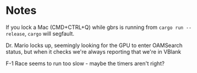 # Notes

If you lock a Mac (CMD+CTRL+Q) while gbrs is running from `cargo run --release`,
`cargo` will segfault.

Dr. Mario locks up, seemingly looking for the GPU to enter OAMSearch status,
but when it checks we're always reporting that we're in VBlank

F-1 Race seems to run too slow - maybe the timers aren't right?
